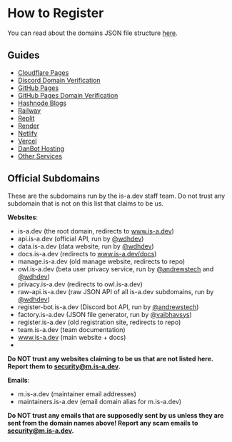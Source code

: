 # How to Register
You can read about the domains JSON file structure [here](domain-structure/index.md).

## Guides
- [Cloudflare Pages](cloudflare-pages/index.md)
- [Discord Domain Verification](discord-verification/index.md)
- [GitHub Pages](github-pages/index.md)
- [GitHub Pages Domain Verification](github-pages-verification/index.md)
- [Hashnode Blogs](hashnode/index.md)
- [Railway](railway/index.md)
- [Replit](replit/index.md)
- [Render](render/index.md)
- [Netlify](netlify/index.md)
- [Vercel](vercel/index.md)
- [DanBot Hosting](dbh/index.md)
- [Other Services](other/index.md)

## Official Subdomains
These are the subdomains run by the is-a.dev staff team. Do not trust any subdomain that is not on this list that claims to be us.

**Websites**:

- is-a.dev (the root domain, redirects to www.is-a.dev)
- api.is-a.dev (official API, run by [@wdhdev](https://github.com/wdhdev))
- data.is-a.dev (data website, run by [@wdhdev](https://github.com/wdhdev))
- docs.is-a.dev (redirects to www.is-a.dev/docs)
- manage.is-a.dev (old manage website, redirects to repo)
- owl.is-a.dev (beta user privacy service, run by [@andrewstech](https://github.com/andrewstech) and [@wdhdev](https://github.com/wdhdev))
- privacy.is-a.dev (redirects to owl.is-a.dev)
- raw-api.is-a.dev (raw JSON API of all is-a.dev subdomains, run by [@wdhdev](https://github.com/wdhdev))
- register-bot.is-a.dev (Discord bot API, run by [@andrewstech](https://github.com/andrewstech))
- factory.is-a.dev (JSON file generator, run by [@vaibhavsys](https://github.com/VaibhavSys))
- register.is-a.dev (old registration site, redirects to repo)
- team.is-a.dev (team documentation)
- www.is-a.dev (main website + docs)
- 
**Do NOT trust any websites claiming to be us that are not listed here. Report them to [security@m.is-a.dev](mailto:security@m.is-a.dev).**

**Emails**:

- m.is-a.dev (maintainer email addresses)
- maintainers.is-a.dev (email domain alias for m.is-a.dev)

**Do NOT trust any emails that are supposedly sent by us unless they are sent from the domain names above! Report any scam emails to [security@m.is-a.dev](mailto:security@m.is-a.dev).**
